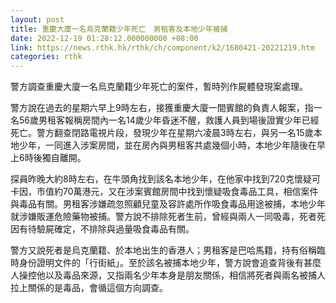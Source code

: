 ```yaml
---
layout: post
title: 重慶大廈一名烏克蘭籍少年死亡　男租客及本地少年被捕
date: 2022-12-19 01:28:12.000000000 +08:00
link: https://news.rthk.hk/rthk/ch/component/k2/1680421-20221219.htm
categories: rthk
---
```


警方調查重慶大廈一名烏克蘭籍少年死亡的案件，暫時列作屍體發現案處理。

警方說在過去的星期六早上9時左右，接獲重慶大廈一間賓館的負責人報案，指一名56歲男租客報稱房間內一名14歲少年昏迷不醒，救護人員到場後證實少年已經死亡。警方翻查閉路電視片段，發現少年在星期六凌晨3時左右，與另一名15歲本地少年，一同進入涉案房間，並在房內與男租客共處幾個小時，本地少年隨後在早上6時後獨自離開。

探員昨晚大約8時左右，在牛頭角找到該名本地少年，在他家中找到720克懷疑可卡因，市值約70萬港元，又在涉案賓館房間中找到懷疑吸食毒品工具，相信案件與毒品有關。男租客涉嫌疏忽照顧兒童及容許處所作吸食毒品用途被捕，本地少年就涉嫌販運危險藥物被捕。警方說不排除死者生前，曾經與兩人一同吸毒，死者死因有待驗屍確定，不排除與過量吸食毒品有關。

警方又說死者是烏克蘭籍、於本地出生的香港人；男租客是巴哈馬籍，持有俗稱臨時身份證明文件的「行街紙」。至於該名被捕本地少年，警方說會追查背後有甚麼人操控他以及毒品來源，又指兩名少年本身是朋友關係，相信將死者與兩名被捕人拉上關係的是毒品，會循這個方向調查。
